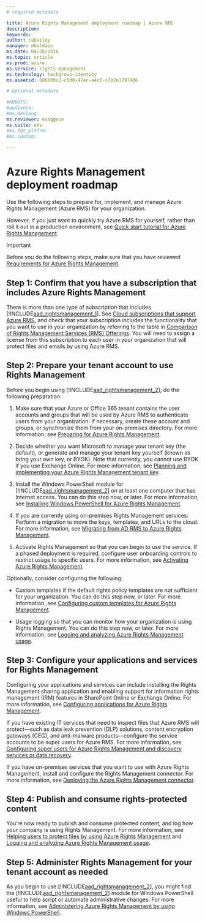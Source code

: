 ```yaml
---
# required metadata

title: Azure Rights Management deployment roadmap | Azure RMS
description:
keywords:
author: cabailey
manager: mbaldwin
ms.date: 04/28/2016
ms.topic: article
ms.prod: azure
ms.service: rights-management
ms.technology: techgroup-identity
ms.assetid: 086600c2-c5d8-47ec-a4c0-c782e1797486

# optional metadata

#ROBOTS:
#audience:
#ms.devlang:
ms.reviewer: esaggese
ms.suite: ems
#ms.tgt_pltfrm:
#ms.custom:

---
```


# Azure Rights Management deployment roadmap
Use the following steps to prepare for, implement, and manage Azure Rights Management (Azure RMS) for your organization.

However, if you just want to quickly try Azure RMS for yourself, rather than roll it out in a production environment, see [Quick start tutorial for Azure Rights Management](../get-started/quick-start-tutorial-for-azure-rights-management.md).

> [!IMPORTANT]
> Before you do the following steps, make sure that you have reviewed [Requirements for Azure Rights Management](../get-started/requirements-for-azure-rights-management.md).

## Step 1: Confirm that you have a subscription that includes Azure Rights Management
There is more than one type of subscription that includes [!INCLUDE[aad_rightsmanagement_1](../includes/aad_rightsmanagement_1_md.md)]. See [Cloud subscriptions that support Azure RMS](../get-started/rms-requirements-cloud-subscriptions.md), and check that your subscription includes the functionality that you want to use in your organization by referring to the table in [Comparison of Rights Management Services (RMS) Offerings](https://technet.microsoft.com/dn858608). You will need to assign a license from this subscription to each user in your organization that will protect files and emails by using Azure RMS.

## Step 2: Prepare your tenant account to use Rights Management
Before you begin using [!INCLUDE[aad_rightsmanagement_2](../includes/aad_rightsmanagement_2_md.md)], do the following preparation:

1.  Make sure that your Azure or Office 365 tenant contains the user accounts and groups that will be used by Azure RMS to authenticate users from your organization. If necessary, create these account and groups, or synchronize them from your on-premises directory. For more information, see [Preparing for Azure Rights Management](preparing-for-azure-rights-management.md).

2.  Decide whether you want Microsoft to manage your tenant key (the default), or generate and manage your tenant key yourself (known as bring your own key, or BYOK). Note that currently, you cannot use BYOK if you use Exchange Online. For more information, see [Planning and implementing your Azure Rights Management tenant key](planning-and-implementing-your-azure-rights-management-tenant-key.md).

3.  Install the Windows PowerShell module for [!INCLUDE[aad_rightsmanagement_2](../includes/aad_rightsmanagement_2_md.md)] on at least one computer that has Internet access. You can do this step now, or later. For more information, see [Installing Windows PowerShell for Azure Rights Management](../deploy-use/installing-windows-powershell-for-azure-rights-management.md).

4.  If you are currently using on-premises Rights Management services: Perform a migration to move the keys, templates, and URLs to the cloud. For more information, see [Migrating from AD RMS to Azure Rights Management](migrating-from-ad-rms-to-azure-rights-management.md).

5.  Activate Rights Management so that you can begin to use the service. If a phased deployment is required, configure user onboarding controls to restrict usage to specific users. For more information, see [Activating Azure Rights Management](../deploy-use/activating-azure-rights-management.md).

Optionally, consider configuring the following:

-   Custom templates if the default rights policy templates are not sufficient for your organization. You can do this step now, or later. For more information, see [Configuring custom templates for Azure Rights Management](../deploy-use/configure-custom-templates-for-azure-rights-management.md).

-   Usage logging so that you can monitor how your organization is using Rights Management. You can do this step now, or later. For more information, see [Logging and analyzing Azure Rights Management usage](../deploy-use/logging-and-analyzing-azure-rights-management-usage.md).

## Step 3: Configure your applications and services for Rights Management
Configuring your applications and services can include installing the Rights Management sharing application and enabling support for information rights management (IRM) features in SharePoint Online or Exchange Online. For more information, see [Configuring applications for Azure Rights Management](../deploy-use/configuring-applications-for-azure-rights-management.md).

If you have existing IT services that need to inspect files that Azure RMS will protect—such as data leak prevention (DLP) solutions, content encryption gateways (CEG), and anti-malware products—configure the service accounts to be super users for Azure RMS. For more information, see [Configuring super users for Azure Rights Management and discovery services or data recovery](../deploy-use/configuring-super-users-for-azure-rights-management-and-discovery-services-or-data-recovery.md).

If you have on-premises services that you want to use with Azure Rights Management, install and configure the Rights Management connector. For more information, see [Deploying the Azure Rights Management connector](../deploy-use/deploying-the-azure-rights-management-connector.md).

## Step 4: Publish and consume rights-protected content
You’re now ready to publish and consume protected content, and log how your company is using Rights Management. For more information, see [Helping users to protect files by using Azure Rights Management](../deploy-use/helping-users-to-protect-files-by-using-azure-rights-management.md) and [Logging and analyzing Azure Rights Management usage](../deploy-use/logging-and-analyzing-azure-rights-management-usage.md).

## Step 5: Administer Rights Management for your tenant account as needed
As you begin to use [!INCLUDE[aad_rightsmanagement_2](../includes/aad_rightsmanagement_2_md.md)], you might find the [!INCLUDE[aad_rightsmanagement_2](../includes/aad_rightsmanagement_2_md.md)] module for Windows PowerShell useful to help script or automate administrative changes. For more information, see [Administering Azure Rights Management by using Windows PowerShell](../deploy-use/administering-azure-rights-management-with-powershell.md).


